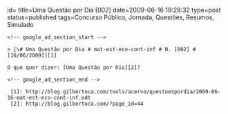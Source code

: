 id=
title=Uma Questão por Dia [002] 
date=2009-06-16 19:28:32
type=post
status=published
tags=Concurso Público, Jornada, Questões, Resumos, Simulado
~~~~~~
<!-- google_ad_section_start -->

> [\# Uma Questão por Dia # mat-est-eco-cont-inf # N. [002] # [16/06/2009]][1]

O que quer dizer: [Uma Questão por Dia][2]?

<!-- google_ad_section_end -->

 [1]: http://blog.gilbertoca.com/tools/acervo/questoespordia/2009-06-16-mat-est-eco-cont-inf.odt
 [2]: http://blog.gilbertoca.com/?page_id=44